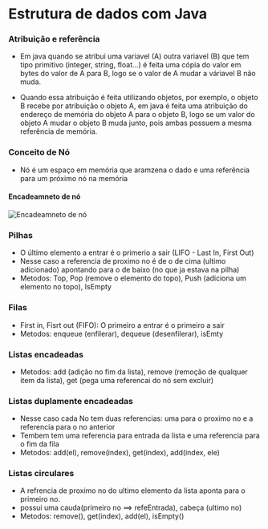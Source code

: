 # Estrutura de dados com Java

### Atribuição e referência

- Em java quando se atribui uma variavel (A) outra variavel (B) que tem tipo primitivo (integer, string, float...)
  é feita uma cópia do valor em bytes do valor de A para B, logo se o valor de A mudar a váriavel B não muda.

- Quando essa atribuição é feita utilizando objetos, por exemplo, o objeto B recebe por atribuição o objeto A,
  em java é feita uma atribuição do endereço de memória do objeto A para o objeto B, logo se um valor do objeto A mudar o objeto B muda junto, pois ambas possuem a mesma referência de memória.

### Conceito de Nó

- Nó é um espaço em memória que aramzena o dado e uma referência para um próximo nó na memória

#### Encadeamneto de nó

![Encadeamneto de nó](estrutura-de-dados/assets/encadeamento-no.png)

### Pilhas

- O último elemento a entrar é o primerio a sair (LIFO - Last In, First Out)
- Nesse caso a referencia de proximo no é de o de cima (ultimo adicionado) apontando para o de baixo (no que ja estava na pilha)
- Metodos: Top, Pop (remove o elemento do topo), Push (adiciona um elemento no topo), IsEmpty

### Filas

- First in, Fisrt out (FIFO): O primeiro a entrar é o primeiro a sair
- Metodos: enqueue (enfilerar), dequeue (desenfilerar), isEmty

### Listas encadeadas
- Metodos: add (adição no fim da lista), remove (remoção de qualquer item da lista), get (pega uma referencai do nó sem excluir)

### Listas duplamente encadeadas
- Nesse caso cada No tem duas referencias: uma para o proximo  no e a referencia para o no anterior
- Tembem tem uma referencia para entrada da lista e uma referencia para o fim da fila
- Metodos: add(el), remove(index), get(index), add(index, ele)

### Listas circulares
- A refrencia de proximo no do ultimo elemento da lista aponta para o primeiro no.
- possui uma cauda(primeiro no ==> refeEntrada), cabeça (ultimo no)
- Metodos: remove(), get(index), add(el), isEmpty()
